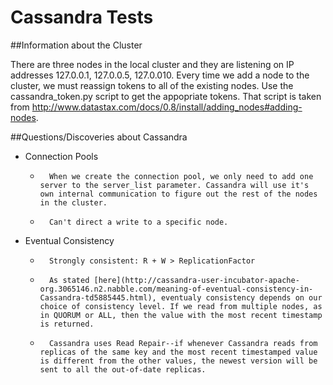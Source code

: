 Cassandra Tests
===============

##Information about the Cluster

There are three nodes in the local cluster and they are listening on IP addresses 127.0.0.1, 127.0.0.5, 127.0.010. Every time we add a node to the cluster, we must reassign tokens to all of the existing nodes. Use the cassandra_token.py script to get the appopriate tokens. That script is taken from http://www.datastax.com/docs/0.8/install/adding_nodes#adding-nodes.

##Questions/Discoveries about Cassandra

*	Connection Pools
	*	    When we create the connection pool, we only need to add one server to the server_list parameter. Cassandra will use it's own internal communication to figure out the rest of the nodes in the cluster.
	*	    Can't direct a write to a specific node.

*	Eventual Consistency
	*	    Strongly consistent: R + W > ReplicationFactor
	*	    As stated [here](http://cassandra-user-incubator-apache-org.3065146.n2.nabble.com/meaning-of-eventual-consistency-in-Cassandra-td5885445.html), eventualy consistency depends on our choice of consistency level. If we read from multiple nodes, as in QUORUM or ALL, then the value with the most recent timestamp is returned.
	*	    Cassandra uses Read Repair--if whenever Cassandra reads from replicas of the same key and the most recent timestamped value is different from the other values, the newest version will be sent to all the out-of-date replicas.

